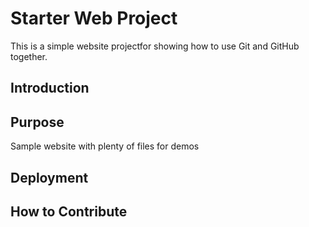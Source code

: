 # Starter Web Project

This is a simple website projectfor showing how to use Git and GitHub together.

## Introduction

## Purpose

Sample website with plenty of files for demos

## Deployment

## How to Contribute